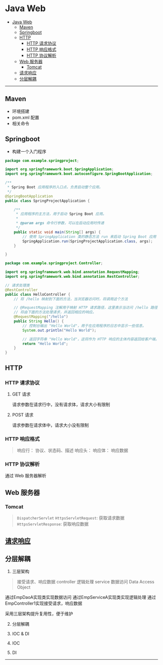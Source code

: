 # Java Web

- [Java Web](#java-web)
  - [Maven](#maven)
  - [Springboot](#springboot)
  - [HTTP](#http)
    - [HTTP 请求协议](#http-请求协议)
    - [HTTP 响应格式](#http-响应格式)
    - [HTTP 协议解析](#http-协议解析)
  - [Web 服务器](#web-服务器)
    - [Tomcat](#tomcat)
  - [请求响应](#请求响应)
  - [分层解耦](#分层解耦)

---

## Maven

- 环境搭建
- pom.xml 配置
- 相关命令

## Springboot

- 构建一个入门程序

```java
package com.example.springproject;

import org.springframework.boot.SpringApplication;
import org.springframework.boot.autoconfigure.SpringBootApplication;

/**
 * Spring Boot 应用程序的入口点，负责启动整个应用。
 */
@SpringBootApplication
public class SpringProjectApplication {

    /**
     * 应用程序的主方法，用于启动 Spring Boot 应用。
     *
     * @param args 命令行参数，可以在启动应用时传递
     */
    public static void main(String[] args) {
        // 使用 SpringApplication 类的静态方法 run 来启动 Spring Boot 应用
        SpringApplication.run(SpringProjectApplication.class, args);
    }

}
```

```java
package com.example.springproject.Controller;

import org.springframework.web.bind.annotation.RequestMapping;
import org.springframework.web.bind.annotation.RestController;

// 请求处理类
@RestController
public class HelloController {
    // 将 /hello 映射到下面的方法，当浏览器访问时，将调用这个方法

    // @RequestMapping 注解用于映射 HTTP 请求路径，这里表示当访问 /hello 路径时，
    // 将由下面的方法处理请求，并返回相应的响应。
    @RequestMapping("/hello")
    public String Hello() {
        // 控制台输出 "Hello World"，用于在应用程序的日志中显示一些信息。
        System.out.println("Hello World");

        // 返回字符串 "Hello World"，这将作为 HTTP 响应的主体内容返回给客户端。
        return "Hello World";
    }
}
```

## HTTP

### HTTP 请求协议

1. GET 请求

   请求参数在请求行中，没有请求体，请求大小有限制

2. POST 请求

   请求参数在请求体中，请求大小没有限制

### HTTP 响应格式

> 响应行： 协议、状态码、描述
> 响应头：
> 响应体： 响应数据

### HTTP 协议解析

通过 Web 服务器解析

## Web 服务器

### Tomcat

> `DispatcherServlet`
> `HttpsServletRequest`: 获取请求数据
> `HttpsServletResponse`: 获取响应数据

## [请求响应][请求响应]

## 分层解耦

1. 三层架构

> 接受请求、响应数据 controller
> 逻辑处理 service
> 数据访问 Data Access Object

通过EmpDaoA实现类实现数据访问
通过EmpServiceA实现类实现逻辑处理
通过EmpController1实现接受请求，响应数据

采用三层架构提升复用性，便于维护

2. 分层解耦

3. IOC & DI

4. IOC

5. DI

---

[请求响应]:Note/requestResponse.md

